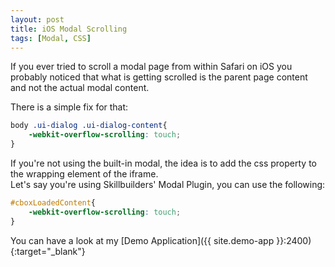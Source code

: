 ```yaml
---
layout: post
title: iOS Modal Scrolling
tags: [Modal, CSS]
---
```


If you ever tried to scroll a modal page from within Safari on iOS you probably noticed that what is getting scrolled is the parent page content and not the actual modal content.

There is a simple fix for that:
```css
body .ui-dialog .ui-dialog-content{
    -webkit-overflow-scrolling: touch;
}
```

If you're not using the built-in modal, the idea is to add the css property to the wrapping element of the iframe.  
Let's say you're using Skillbuilders' Modal Plugin, you can use the following: 
```css
#cboxLoadedContent{
    -webkit-overflow-scrolling: touch;
}
```

You can have a look at my [Demo Application]({{ site.demo-app }}:2400){:target="_blank"}
